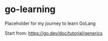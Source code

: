 # go-learning
Placeholder for my journey to learn GoLang

Start from: https://go.dev/doc/tutorial/generics
